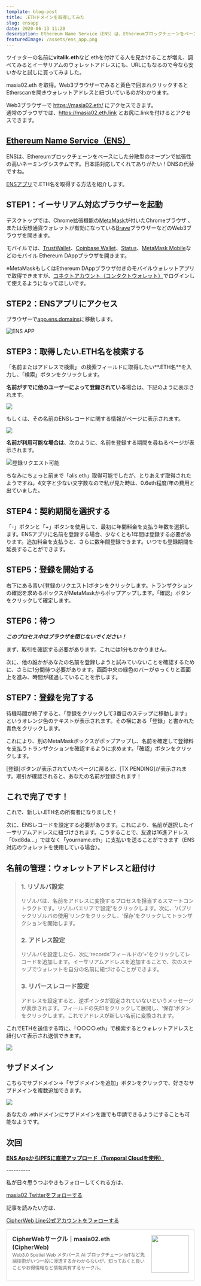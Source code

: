 ```yaml
---
template: blog-post
title: .ETHドメインを取得してみた
slug: ensapp
date: 2020-06-13 11:20
description: Ethereum Name Service（ENS）は、Ethereumブロックチェーンをベースにした分散型のオープンで拡張性の高いネーミングシステムです。
featuredImage: /assets/ens_app.png
---
```

ツイッターの名前に**vitalik.eth**など.ethを付けてる人を見かけることが増え、調べてみるとイーサリアムのウォレットアドレスにも、URLにもなるので今なら安いかなと試しに買ってみました。

masia02.eth を取得。Web3ブラウザーでみると黄色で囲まれクリックするとEtherscanを開きウォレットアドレスと紐づいているのがわかります。

Web3ブラウザーで <https://masia02.eth/> にアクセスできます。\
通常のブラウザでは、<https://masia02.eth.link> とお尻に.linkを付けるとアクセスできます。

## [Ethereum Name Service（ENS）](https://app.ens.domains/)

ENSは、Ethereumブロックチェーンをベースにした分散型のオープンで拡張性の高いネーミングシステムです。日本語対応してくれてありがたい！DNSの代替ですね。

[ENSアプリ](https://app.ens.domains/)で.ETH名を取得する方法を紹介します。

## **STEP1：イーサリアム対応ブラウザーを起動**

デスクトップでは、Chrome拡張機能の[MetaMask](https://metamask.io/)が付いたChromeブラウザ 、または仮想通貨ウォレットが有効になっている[Brave](https://brave.com/)ブラウザーなどのWeb3ブラウザを開きます。

モバイルでは、[TrustWallet](https://trustwallet.com/)、[Coinbase Wallet](https://wallet.coinbase.com/)、[Status](https://status.im/)、[MetaMask Mobile](https://metamask.io/)などのモバイル Ethereum DAppブラウザを開きます。

※MetaMaskもしくはEthereum DAppブラウザ付きのモバイルウォレットアプリで取得できますが、[コネクトアカウント（コンタクトウォレット）](https://alis.to/masia02/articles/K8DQmM6N87Z7)でログインして使えるようになってほしいです。

## **STEP2：ENSアプリにアクセス**

ブラウザーで[app.ens.domains](https://app.ens.domains/)に移動します。

![ENS APP](/assets/ens_app.png "Ethereum Name Service")

## **STEP3：取得したい.ETH名を検索する**

「名前またはアドレスで検索」 の検索フィールドに取得したい**.ETH名**を入力し、「検索」ボタンをクリックします。

**名前がすでに他のユーザーによって登録されている**場合は、下記のように表示されます。

![](/assets/a_eth.png)

もしくは、その名前のENSレコードに関する情報がページに表示されます。

![](/assets/dapps_eth.png)

**名前が利用可能な場合は**、次のように、名前を登録する期間を尋ねるページが表示されます。

![](/assets/dapps_play_eth.png "登録リクエスト可能")

ちなみにちょっと前まで「alis.eth」取得可能でしたが、とりあえず取得されたようですね。4文字と少ない文字数なので私が見た時は、0.6eth程度/年の費用と出ていました。

## **STEP4：契約期間を選択する**

「-」ボタンと「+」ボタンを使用して、最初に年間料金を支払う年数を選択します。ENSアプリに名前を登録する場合、少なくとも1年間は登録する必要があります。追加料金を支払うと、さらに数年間登録できます。いつでも登録期間を延長することができます。

## **STEP5：登録を開始する**

右下にある青い\[登録のリクエスト]ボタンをクリックします。トランザクションの確認を求めるボックスがMetaMaskからポップアップします。「確認」ボタンをクリックして確定します。

## **STEP6：待つ**

***このプロセス中はブラウザを閉じないでください！***

まず、取引を確認する必要があります。これには1分もかかりません。

次に、他の誰かがあなたの名前を登録しようと試みていないことを確認するために、さらに1分間待つ必要があります。画面中央の緑色のバーがゆっくりと画面上を進み、時間が経過していることを示します。

## **STEP7：登録を完了する**

待機時間が終了すると、「登録をクリックして3番目のステップに移動します」というオレンジ色のテキストが表示されます。その横にある「登録」と書かれた青色をクリックします。

これにより、別のMetaMaskボックスがポップアップし、名前を確定して登録料を支払うトランザクションを確認するように求めます。「確認」ボタンをクリックします。

\[登録]ボタンが表示されていたページに戻ると、\[TX PENDING]が表示されます。取引が確認されると、あなたの名前が登録されます！

## **これで完了です！**

これで、新しい.ETH名の所有者になりました！

次に、ENSレコードを設定する必要があります。これにより、名前が選択したイーサリアムアドレスに紐づけされます。こうすることで、友達は16進アドレス「0xd8da…」ではなく「yourname.eth」に支払いを送ることができます（ENS対応のウォレットを使用している場合）。

## 名前の管理：ウォレットアドレスと紐付け

> ### 1. リゾルバ設定
>
> リゾルバは、名前をアドレスに変換するプロセスを担当するスマートコントラクトです。リゾルバエリアで‘設定’をクリックします。次に、‘パブリックリゾルバの使用’リンクをクリックし、‘保存’をクリックしてトランザクションを開始します。
>
> ### 2. アドレス設定
>
> リゾルバを設定したら、次に‘records’フィールドの‘+’をクリックしてレコードを追加します。イーサリアムアドレスを追加することで、次のステップでウォレットを自分の名前に紐づけることができます。
>
> ### 3. リバースレコード設定
>
> アドレスを設定すると、逆ポインタが設定されていないというメッセージが表示されます。フィールドの矢印をクリックして展開し、‘保存’ボタンをクリックします。これでアドレスが新しい名前に変換されます。

これでETHを送信する時に、「○○○○.eth」で検索するとウォレットアドレスと紐付いて表示され送信できます。

![](/assets/2020-06-14.png)

## サブドメイン

こちらでサブドメイン→「サブドメインを追加」ボタンをクリックで、好きなサブドメインを複数追加できます。

![](/assets/masia02_eth.png)

あなたの .ethドメインにサブドメインを誰でも申請できるようにすることも可能なようです。

## 次回

**[ENS AppからIPFSに直接アップロード（Temporal Cloudを使用）](https://dapps-play.net/ensapp_ipfs/)**

\----------

私が日々思うつぶやきもフォローしてくれる方は、

[masia02 Twitterをフォローする](https://twitter.com/masia02)

記事を読みたい方は、

[CipherWeb Line公式アカウントをフォローする](https://line.me/R/ti/p/%40zkz7445k)

<div class="blogcardfu" style="width:auto;max-width:9999px;border:1px solid #E0E0E0;border-radius:3px;margin:10px 0;padding:15px;line-height:1.4;text-align:left;background:#FFFFFF;"><a href="https://note.com/masia02/circle" target="_blank" style="display:block;text-decoration:none;"><span class="blogcardfu-image" style="float:right;width:100px;padding:0 0 0 10px;margin:0 0 5px 5px;"><img src="https://images.weserv.nl/?w=100&url=ssl:assets.st-note.com/production/uploads/images/26925495/bb1fe45e8dbc0961ea8a14f3bb96f486.png?format=jpeg&amp;amp;height=1006&amp;amp;quality=45&amp;amp;width=1920" width="100" style="width:100%;height:auto;max-height:100px;min-width:0;border:0 none;margin:0;"></span><br style="display:none"><span class="blogcardfu-title" style="font-size:112.5%;font-weight:700;color:#333333;margin:0 0 5px 0;">CipherWebサークル｜masia02.eth (CipherWeb)</span><br><span class="blogcardfu-content" style="font-size:87.5%;font-weight:400;color:#666666;">Web3.0 Spatial Web メタバース AI ブロックチェーン IoTなど先端技術がいつ一般に浸透するかわからないが、知っておくと良いことやお得情報など情報共有するサークル。</span><br><span style="clear:both;display:block;overflow:hidden;height:0;">&nbsp;</span></a></div>